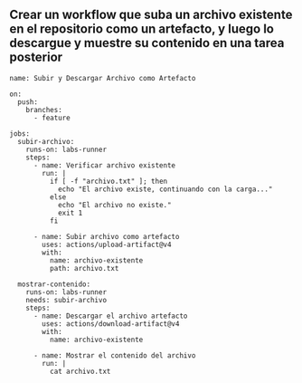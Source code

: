 ## Crear un workflow que suba un archivo existente en el repositorio como un artefacto, y luego lo descargue y muestre su contenido en una tarea posterior

```
name: Subir y Descargar Archivo como Artefacto

on:
  push:
    branches:
      - feature

jobs:
  subir-archivo:
    runs-on: labs-runner
    steps:
      - name: Verificar archivo existente
        run: |
          if [ -f "archivo.txt" ]; then
            echo "El archivo existe, continuando con la carga..."
          else
            echo "El archivo no existe."
            exit 1
          fi

      - name: Subir archivo como artefacto
        uses: actions/upload-artifact@v4
        with:
          name: archivo-existente
          path: archivo.txt

  mostrar-contenido:
    runs-on: labs-runner
    needs: subir-archivo
    steps:
      - name: Descargar el archivo artefacto
        uses: actions/download-artifact@v4
        with:
          name: archivo-existente

      - name: Mostrar el contenido del archivo
        run: |
          cat archivo.txt
```